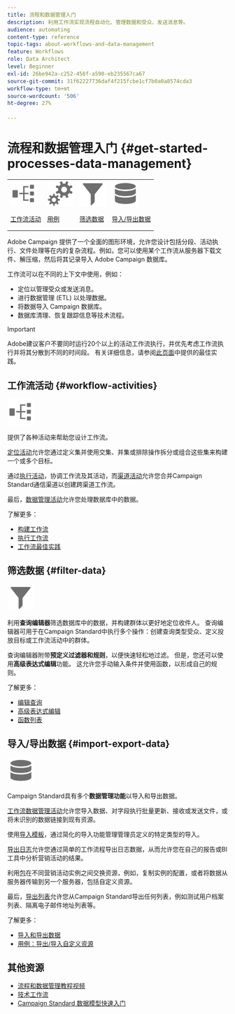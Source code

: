 ```yaml
---
title: 流程和数据管理入门
description: 利用工作流实现流程自动化、管理数据和受众、发送消息等。
audience: automating
content-type: reference
topic-tags: about-workflows-and-data-management
feature: Workflows
role: Data Architect
level: Beginner
exl-id: 26be942a-c252-458f-a590-eb235567ca67
source-git-commit: 31f62227736daf4f215fcbe1cf7b0a0a8574cda3
workflow-type: tm+mt
source-wordcount: '506'
ht-degree: 27%

---
```


# 流程和数据管理入门 {#get-started-processes-data-management}

<table>
<tr>
<td><img src="assets/do-not-localize/icon_workflows.svg" width="60px"><p><a href="#workflow-activities">工作流活动</a></p></td><td><img src="assets/do-not-localize/icon_activities.svg" width="60px"><p><a href="../../automating/using/workflow-created-query-with-complement.md">用例</a></p></td><td><img src="assets/do-not-localize/icon_filter.svg" width="60px"><p><a href="#filter-data">筛选数据</a></p></td>
<td><img src="assets/do-not-localize/icon_manage.svg" width="60px"><p><a href="#import-export-data">导入/导出数据</a></p></td></tr>
</table>

Adobe Campaign 提供了一个全面的图形环境，允许您设计包括分段、活动执行、文件处理等在内的复杂流程。例如，您可以使用某个工作流从服务器下载文件、解压缩，然后将其记录导入 Adobe Campaign 数据库。

工作流可以在不同的上下文中使用，例如：

* 定位以管理受众或发送消息。
* 进行数据管理 (ETL) 以处理数据。
* 将数据导入 Campaign 数据库。
* 数据库清理、恢复跟踪信息等技术流程。

>[!IMPORTANT]
>
> Adobe建议客户不要同时运行20个以上的活动工作流执行，并优先考虑工作流执行并将其分散到不同的时间段。 有关详细信息，请参阅[此页面](../../automating/using/best-practices-workflows.md)中提供的最佳实践。

## 工作流活动 {#workflow-activities}

<img src="assets/do-not-localize/icon_workflows.svg" width="60px">

提供了各种活动来帮助您设计工作流。

[定位活动](../../automating/using/about-targeting-activities.md)允许您通过定义集并使用交集、并集或排除操作拆分或组合这些集来构建一个或多个目标。

通过[执行活动](../../automating/using/about-execution-activities.md)，协调工作流及其活动，而[渠道活动](../../automating/using/about-channel-activities.md)允许您合并Campaign Standard通信渠道以创建跨渠道工作流。

最后，[数据管理活动](../../automating/using/about-data-management-activities.md)允许您处理数据库中的数据。

了解更多：

* [构建工作流](../../automating/using/building-a-workflow.md)
* [执行工作流](../../automating/using/about-workflow-execution.md)
* [工作流最佳实践](../../automating/using/best-practices-workflows.md)

## 筛选数据 {#filter-data}

<img src="assets/do-not-localize/icon_filter.svg" width="60px">

利用&#x200B;**查询编辑器**&#x200B;筛选数据库中的数据，并构建群体以更好地定位收件人。 查询编辑器可用于在Campaign Standard中执行多个操作：创建查询类型受众、定义投放目标或工作流活动中的群体。

查询编辑器附带&#x200B;**预定义过滤器和规则**，以便快速轻松地过滤。 但是，您还可以使用&#x200B;**高级表达式编辑**&#x200B;功能。 这允许您手动输入条件并使用函数，以形成自己的规则。

了解更多：

* [编辑查询](../../automating/using/editing-queries.md)
* [高级表达式编辑](../../automating/using/advanced-expression-editing.md)
* [函数列表](../../automating/using/list-of-functions.md)

## 导入/导出数据 {#import-export-data}

<img src="assets/do-not-localize/icon_manage.svg" width="60px">

Campaign Standard具有多个&#x200B;**数据管理功能**&#x200B;以导入和导出数据。

[工作流数据管理活动](../../automating/using/about-data-management-activities.md)允许您导入数据、对字段执行批量更新、接收或发送文件，或将未识别的数据链接到现有资源。

使用[导入模板](../../automating/using/importing-data-with-import-templates.md)，通过简化的导入功能管理管理员定义的特定类型的导入。

[导出日志](../../automating/using/exporting-logs.md)允许您通过简单的工作流程导出日志数据，从而允许您在自己的报告或BI工具中分析营销活动的结果。

利用[包](../../automating/using/managing-packages.md)在不同营销活动实例之间交换资源，例如，复制实例的配置，或者将数据从服务器传输到另一个服务器，包括自定义资源。

最后，[导出列表](../../automating/using/exporting-lists.md)允许您从Campaign Standard导出任何列表，例如测试用户档案列表、隔离电子邮件地址列表等。

了解更多：

* [导入和导出数据](../../automating/using/about-data-import-and-export.md)
* [用例：导出/导入自定义资源](../../automating/using/exporting-importing-custom-resources.md)

## 其他资源

* [流程和数据管理教程视频](https://experienceleague.adobe.com/docs/campaign-standard-learn/tutorials/managing-processes-and-data/creating-a-workflow.html?lang=zh-Hans)
* [技术工作流](../../administration/using/technical-workflows.md)
* [Campaign Standard 数据模型快速入门](../../developing/using/get-started-data-model.md)

